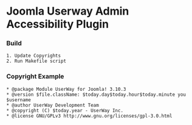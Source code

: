 # Joomla Userway Admin Accessibility Plugin

### Build

    1. Update Copyrights
    2. Run Makefile script

### Copyright Example 

    * @package Module UserWay for Joomla! 3.10.3
    * @version $file.className: $today.day$today.hour$today.minute you $username
    * @author UserWay Development Team
    * @copyright (C) $today.year - UserWay Inc.
    * @license GNU/GPLv3 http://www.gnu.org/licenses/gpl-3.0.html